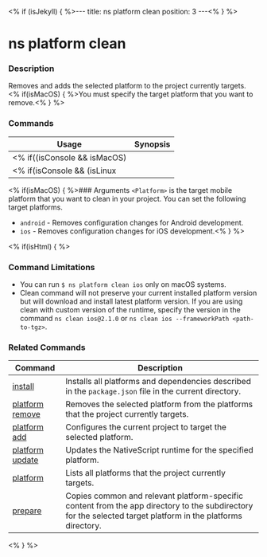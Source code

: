 <% if (isJekyll) { %>---
title: ns platform clean
position: 3
---<% } %>

# ns platform clean

### Description

Removes and adds the selected platform to the project currently targets. <% if(isMacOS) { %>You must specify the target platform that you want to remove.<% } %>

### Commands

Usage | Synopsis
------|-------
<% if((isConsole && isMacOS) || isHtml) { %>General | `$ ns platform clean <Platform>`<% } %>
<% if(isConsole && (isLinux || isWindows)) { %>General | `$ ns platform clean android`<% } %>

<% if(isMacOS) { %>### Arguments
`<Platform>` is the target mobile platform that you want to clean in your project. You can set the following target platforms.
* `android` - Removes configuration changes for Android development.
* `ios` - Removes configuration changes for iOS development.<% } %>

<% if(isHtml) { %>

### Command Limitations

* You can run `$ ns platform clean ios` only on macOS systems.
* Clean command will not preserve your current installed platform version but will download and install latest platform version. If you are using clean with custom version of the runtime, specify the version in the command `ns clean ios@2.1.0` or `ns clean ios --frameworkPath <path-to-tgz>`.

### Related Commands

Command | Description
----------|----------
[install](install.html) | Installs all platforms and dependencies described in the `package.json` file in the current directory.
[platform remove](platform-remove.html) | Removes the selected platform from the platforms that the project currently targets.
[platform add](platform-add.html) | Configures the current project to target the selected platform.
[platform update](platform-update.html) | Updates the NativeScript runtime for the specified platform.
[platform](platform.html) | Lists all platforms that the project currently targets.
[prepare](prepare.html) | Copies common and relevant platform-specific content from the app directory to the subdirectory for the selected target platform in the platforms directory.
<% } %>